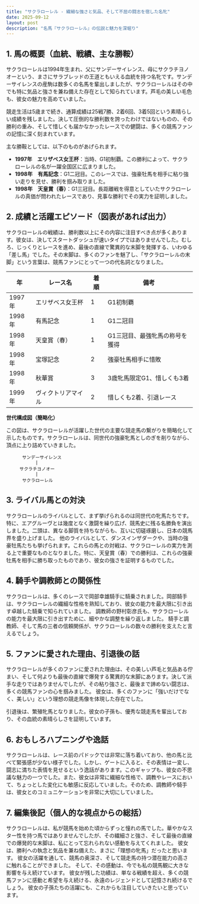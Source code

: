 ```yaml
---
title: "サクラローレル - 繊細な強さと気品、そして不屈の闘志を宿した名牝"
date: 2025-09-12
layout: post
description: "名馬『サクラローレル』の伝説と魅力を深堀り"
---
```


## 1. 馬の概要（血統、戦績、主な勝鞍）

サクラローレルは1994年生まれ、父にサンデーサイレンス、母にサクラチヨノオーという、まさにサラブレッドの王道ともいえる血統を持つ名牝です。サンデーサイレンスの産駒は数多くの名馬を輩出しましたが、サクラローレルはその中でも特に気品と強さを兼ね備えた存在として知られています。芦毛の美しい毛色も、彼女の魅力を高めていました。

競走生活は5歳まで続き、通算成績は25戦7勝、2着6回、3着5回という素晴らしい成績を残しました。決して圧倒的な勝利数を誇ったわけではないものの、その勝利の重み、そして惜しくも届かなかったレースでの健闘は、多くの競馬ファンの記憶に深く刻まれています。

主な勝鞍としては、以下のものがあげられます。

* **1997年　エリザベス女王杯**：当時、G1初制覇。この勝利によって、サクラローレルの名が一躍全国区に広まりました。
* **1998年　有馬記念**：G1二冠目。このレースでは、強豪牡馬を相手に粘り強い走りを見せ、勝利を掴み取りました。
* **1998年　天皇賞（春）**：G1三冠目。長距離戦を得意としていたサクラローレルの真価が問われたレースであり、見事な勝利でその実力を証明しました。


## 2. 成績と活躍エピソード（図表があれば出力）

サクラローレルの戦績は、勝利数以上にその内容に注目すべき点が多くあります。彼女は、決してスタートダッシュが速いタイプではありませんでした。むしろ、じっくりとレースを進め、最後の直線で驚異的な末脚を発揮する、いわゆる「差し馬」でした。その末脚は、多くのファンを魅了し、「サクラローレルの末脚」という言葉は、競馬ファンにとって一つの代名詞となりました。

| 年     | レース名           | 着順 | 備考                                         |
| ------- | ------------------ | ---- | -------------------------------------------- |
| 1997年 | エリザベス女王杯     | 1    | G1初制覇                                     |
| 1998年 | 有馬記念           | 1    | G1二冠目                                     |
| 1998年 | 天皇賞（春）       | 1    | G1三冠目、最強牝馬の称号を獲得                 |
| 1998年 | 宝塚記念           | 2    | 強豪牡馬相手に惜敗                            |
| 1998年 | 秋華賞           | 3    | 3歳牝馬限定G1、惜しくも3着                   |
| 1999年 | ヴィクトリアマイル | 2    | 惜しくも2着、引退レース                     |


**世代構成図（簡略化）**

この図は、サクラローレルが活躍した世代の主要な競走馬の繋がりを簡略化して示したものです。サクラローレルは、同世代の強豪牝馬としのぎを削りながら、頂点に上り詰めていきました。

```
      サンデーサイレンス
           |
     サクラチヨノオー
           |
      サクラローレル
```


## 3. ライバル馬との対決

サクラローレルのライバルとして、まず挙げられるのは同世代の牝馬たちです。特に、エアグルーヴとは幾度となく激闘を繰り広げ、競馬史に残る名勝負を演出しました。二頭は、異なる脚質を持ちながらも、互いに切磋琢磨し、日本の競馬界を盛り上げました。  他のライバルとして、ダンスインザダークや、当時の強豪牡馬たちも挙げられます。これらの馬との対戦は、サクラローレルの実力を測る上で重要なものとなりました。特に、天皇賞（春）での勝利は、これらの強豪牡馬を相手に勝ち取ったものであり、彼女の強さを証明するものでした。


## 4. 騎手や調教師との関係性

サクラローレルは、多くのレースで岡部幸雄騎手に騎乗されました。岡部騎手は、サクラローレルの繊細な性格を熟知しており、彼女の能力を最大限に引き出す卓越した騎乗で知られていました。  調教師の野村彰彦氏も、サクラローレルの能力を最大限に引き出すために、細やかな調整を繰り返しました。  騎手と調教師、そして馬の三者の信頼関係が、サクラローレルの数々の勝利を支えたと言えるでしょう。


## 5. ファンに愛された理由、引退後の話

サクラローレルが多くのファンに愛された理由は、その美しい芦毛と気品ある佇まい、そして何よりも最後の直線で爆発する驚異的な末脚にあります。決して派手な走りではありませんでしたが、その粘り強さと、最後まで諦めない闘志は、多くの競馬ファンの心を掴みました。  彼女は、多くのファンに「強いだけでなく、美しい」という理想の競走馬像を体現した存在でした。

引退後は、繁殖牝馬となりました。彼女の子孫も、優秀な競走馬を輩出しており、その血統の素晴らしさを証明しています。


## 6. おもしろハプニングや逸話

サクラローレルは、レース前のパドックでは非常に落ち着いており、他の馬と比べて緊張感が少ない様子でした。しかし、ゲートに入ると、その表情は一変し、闘志に満ちた表情を見せるという逸話があります。このギャップも、彼女の不思議な魅力の一つでした。また、彼女は非常に繊細な性格で、調教やレースにおいて、ちょっとした変化にも敏感に反応していました。そのため、調教師や騎手は、彼女とのコミュニケーションを非常に大切にしていました。


## 7. 編集後記（個人的な視点からの総括）

サクラローレルは、私が競馬を始めた頃からずっと憧れの馬でした。華やかなスター性を持つ馬ではありませんでしたが、その繊細さと強さ、そして最後の直線での爆発的な末脚は、私にとって忘れられない感動を与えてくれました。  彼女は、勝利への執念と気品を兼ね備えた、まさに「理想の牝馬」だったと思います。  彼女の活躍を通して、競馬の奥深さ、そして競走馬の持つ潜在能力の高さに触れることができました。  そして、その感動は、今でも私の競馬観に大きな影響を与え続けています。  彼女が残した功績は、単なる戦績を超え、多くの競馬ファンに感動と希望を与え続ける、永遠のレジェンドとして記憶され続けるでしょう。  彼女の子孫たちの活躍にも、これからも注目していきたいと思っています。
